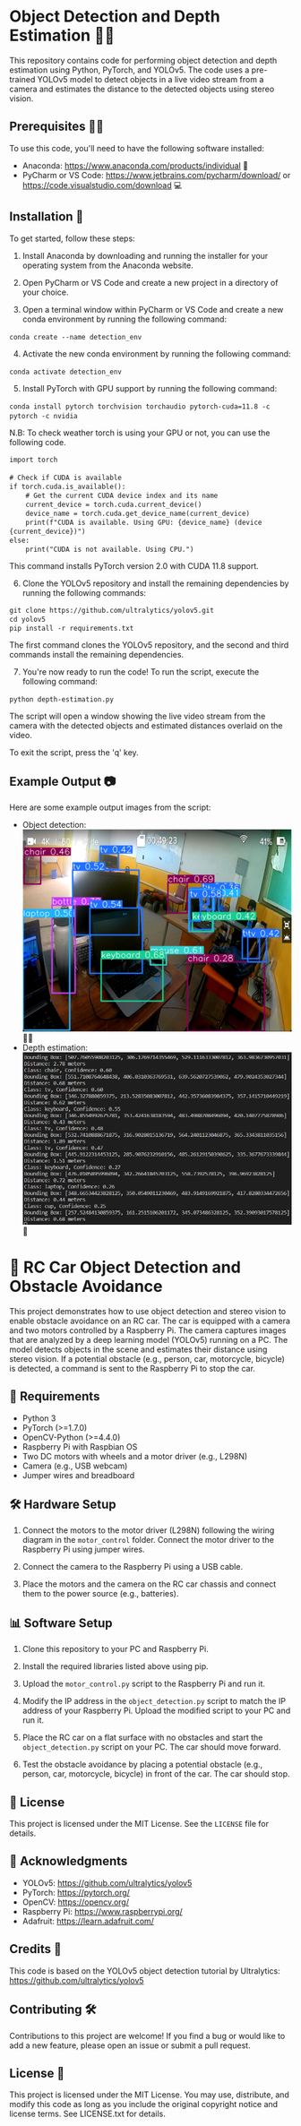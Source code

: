 # Object Detection and Depth Estimation 🔎📏

This repository contains code for performing object detection and depth estimation using Python, PyTorch, and YOLOv5. The code uses a pre-trained YOLOv5 model to detect objects in a live video stream from a camera and estimates the distance to the detected objects using stereo vision.

## Prerequisites 🧑‍💻

To use this code, you'll need to have the following software installed:

- Anaconda: https://www.anaconda.com/products/individual 🐍
- PyCharm or VS Code: https://www.jetbrains.com/pycharm/download/ or https://code.visualstudio.com/download 💻

## Installation 🚀

To get started, follow these steps:

1. Install Anaconda by downloading and running the installer for your operating system from the Anaconda website.

2. Open PyCharm or VS Code and create a new project in a directory of your choice.

3. Open a terminal window within PyCharm or VS Code and create a new conda environment by running the following command:

`conda create --name detection_env`

4. Activate the new conda environment by running the following command:

`conda activate detection_env`


5. Install PyTorch with GPU support by running the following command:

`conda install pytorch torchvision torchaudio pytorch-cuda=11.8 -c pytorch -c nvidia`

N.B: To check weather torch is using your GPU or not, you can use the following code.

```
import torch

# Check if CUDA is available
if torch.cuda.is_available():
    # Get the current CUDA device index and its name
    current_device = torch.cuda.current_device()
    device_name = torch.cuda.get_device_name(current_device)
    print(f"CUDA is available. Using GPU: {device_name} (device {current_device})")
else:
    print("CUDA is not available. Using CPU.")
```

This command installs PyTorch version 2.0 with CUDA 11.8 support.

6. Clone the YOLOv5 repository and install the remaining dependencies by running the following commands:

```
git clone https://github.com/ultralytics/yolov5.git
cd yolov5
pip install -r requirements.txt
```

The first command clones the YOLOv5 repository, and the second and third commands install the remaining dependencies.

7. You're now ready to run the code! To run the script, execute the following command:

`python depth-estimation.py`


The script will open a window showing the live video stream from the camera with the detected objects and estimated distances overlaid on the video.

To exit the script, press the 'q' key.

## Example Output 📷

Here are some example output images from the script:

- Object detection: ![Object Detection Example](images/depth1.png) 🕵️‍♀️
- Depth estimation: ![Depth Estimation Example](images/detection1.png) 📏


# 🚀 RC Car Object Detection and Obstacle Avoidance

This project demonstrates how to use object detection and stereo vision to enable obstacle avoidance on an RC car. The car is equipped with a camera and two motors controlled by a Raspberry Pi. The camera captures images that are analyzed by a deep learning model (YOLOv5) running on a PC. The model detects objects in the scene and estimates their distance using stereo vision. If a potential obstacle (e.g., person, car, motorcycle, bicycle) is detected, a command is sent to the Raspberry Pi to stop the car.

## 📝 Requirements

- Python 3
- PyTorch (>=1.7.0)
- OpenCV-Python (>=4.4.0)
- Raspberry Pi with Raspbian OS
- Two DC motors with wheels and a motor driver (e.g., L298N)
- Camera (e.g., USB webcam)
- Jumper wires and breadboard

## 🛠️ Hardware Setup

1. Connect the motors to the motor driver (L298N) following the wiring diagram in the `motor_control` folder. Connect the motor driver to the Raspberry Pi using jumper wires.

2. Connect the camera to the Raspberry Pi using a USB cable.

3. Place the motors and the camera on the RC car chassis and connect them to the power source (e.g., batteries).

## 📊 Software Setup

1. Clone this repository to your PC and Raspberry Pi.

2. Install the required libraries listed above using pip.

3. Upload the `motor_control.py` script to the Raspberry Pi and run it.

4. Modify the IP address in the `object_detection.py` script to match the IP address of your Raspberry Pi. Upload the modified script to your PC and run it.

5. Place the RC car on a flat surface with no obstacles and start the `object_detection.py` script on your PC. The car should move forward.

6. Test the obstacle avoidance by placing a potential obstacle (e.g., person, car, motorcycle, bicycle) in front of the car. The car should stop.

## 📝 License

This project is licensed under the MIT License. See the `LICENSE` file for details.

## 🤝 Acknowledgments

- YOLOv5: https://github.com/ultralytics/yolov5
- PyTorch: https://pytorch.org/
- OpenCV: https://opencv.org/
- Raspberry Pi: https://www.raspberrypi.org/
- Adafruit: https://learn.adafruit.com/


## Credits 🙏

This code is based on the YOLOv5 object detection tutorial by Ultralytics: https://github.com/ultralytics/yolov5

## Contributing 🛠️

Contributions to this project are welcome! If you find a bug or would like to add a new feature, please open an issue or submit a pull request.

## License 📃

This project is licensed under the MIT License. You may use, distribute, and modify this code as long as you include the original copyright notice and license terms. See LICENSE.txt for details.




